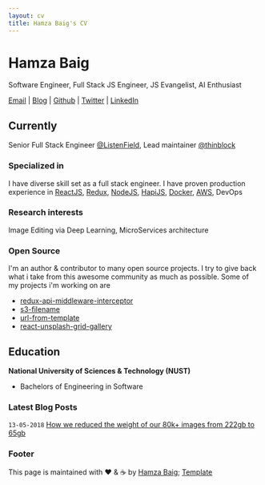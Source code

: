 ```yaml
---
layout: cv
title: Hamza Baig's CV
---
```

# Hamza Baig
Software Engineer, Full Stack JS Engineer, JS Evangelist, AI Enthusiast

<div id="webaddress">
  <a href="mailto:hamzabaig18@gmail.com">Email</a>
| <a href="https://medium.com/@hamxabaig">Blog</a>
| <a href="https://github.com/hamxabaig">Github</a>
| <a href="https://twitter.com/hamxabaig_">Twitter</a>
| <a href="http://linkedin.com/in/hamxabaig">LinkedIn</a>
</div>


## Currently

Senior Full Stack Engineer [@ListenField](https://www.listenfield.com), Lead maintainer [@thinblock](https://twitter.com/thinblock)

### Specialized in

I have diverse skill set as a full stack engineer. I have proven production experience in [ReactJS](https://github.com/facebook/react), [Redux](http://redux.js.org), [NodeJS](https://github.com/nodejs/node), [HapiJS](https://github.com/hapijs/), [Docker](http://docker.com), [AWS](https://aws.amazon.com), DevOps

### Research interests

Image Editing via Deep Learning, MicroServices architecture

### Open Source

I'm an author & contributor to many open source projects. I try to give back what i take from this awesome community as much as possible. Some of my projects i'm working on are
- [redux-api-middleware-interceptor](https://github.com/hamxabaig/redux-api-middleware-interceptor)
- [s3-filename](https://github.com/hamxabaig/s3-filename)
- [url-from-template](https://github.com/hamxabaig/url-from-template)
- [react-unsplash-grid-gallery](https://github.com/hamxabaig/react-unsplash-grid-gallery)


## Education

__National University of Sciences & Technology (NUST)__
- Bachelors of Engineering in Software


### Latest Blog Posts

`13-05-2018`
[How we reduced the weight of our 80k+ images from 222gb to 65gb](https://medium.com/le-craft/how-we-reduced-the-weight-of-our-80k-images-from-222gb-to-65gb-f066b4e8a471)


### Footer

This page is maintained with ❤️ & ☕️ by [Hamza Baig](https://github.com/hamxabaig); [Template](https://github.com/elipapa/markdown-cv)



